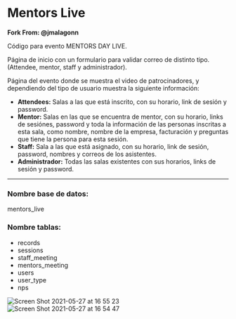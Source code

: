 # Mentors Live

**Fork From: @jmalagonn**

Código para evento MENTORS DAY LIVE.

Página de inicio con un formulario para validar correo de distinto tipo. (Attendee, mentor, staff y administrador).

Página del evento donde se muestra el video de patrocinadores, y dependiendo del tipo de usuario muestra la siguiente información:

- **Attendees:** Salas a las que está inscrito, con su horario, link de sesión y password.
- **Mentor:** Salas en las que se encuentra de mentor, con su horario, links de sesiónes, password y toda la información de las personas inscritas a esta sala, como nombre, nombre de la empresa, facturación y preguntas que tiene la persona para esta sesión.
- **Staff:** Sala a las que está asignado, con su horario, link de sesión, password, nombres y correos de los asistentes.
- **Administrador:** Todas las salas existentes con sus horarios, links de sesión y password.

-------------------

### Nombre base de datos:
mentors_live

### Nombre tablas: 
- records
- sessions
- staff_meeting
- mentors_meeting
- users
- user_type
- nps

![Screen Shot 2021-05-27 at 16 55 23](https://user-images.githubusercontent.com/55123690/119902048-561a2980-bf0c-11eb-9c11-4ebba7180c88.png)
![Screen Shot 2021-05-27 at 16 54 47](https://user-images.githubusercontent.com/55123690/119901997-413d9600-bf0c-11eb-91e8-71fc30a66e69.png)
